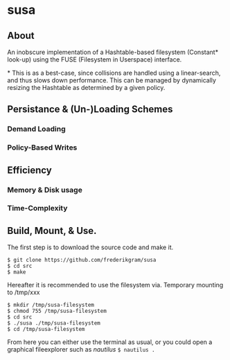 # susa

## About
An inobscure implementation of a Hashtable-based filesystem (Constant\* look-up) using the FUSE (Filesystem in Userspace) interface.

\* This is as a best-case, since collisions are handled using a linear-search, and thus slows down performance.  This can be managed by dynamically resizing the Hashtable as determined by a given policy.

## Persistance & (Un-)Loading Schemes
### Demand Loading
### Policy-Based Writes

## Efficiency
### Memory & Disk usage
### Time-Complexity

## Build, Mount, & Use.

The first step is to download the source code and
make it.

```
$ git clone https://github.com/frederikgram/susa
$ cd src
$ make
```

Hereafter it is recommended to use the filesystem via. Temporary mounting to /tmp/xxx
```
$ mkdir /tmp/susa-filesystem
$ chmod 755 /tmp/susa-filesystem
$ cd src
$ ./susa ./tmp/susa-filesystem
$ cd /tmp/susa-filesystem
```
From here you can either use the terminal as usual, or you could
open a graphical fileexplorer such as _nautilus_
`$ nautilus .`

